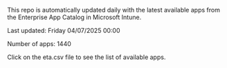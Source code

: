 This repo is automatically updated daily with the latest available apps from the Enterprise App Catalog in Microsoft Intune.

Last updated: Friday 04/07/2025 00:00

Number of apps: 1440

Click on the eta.csv file to see the list of available apps.
